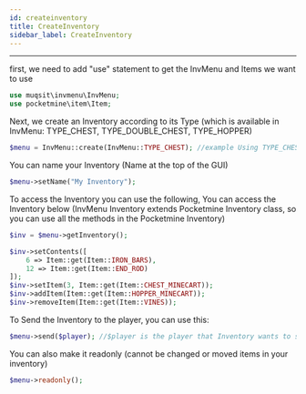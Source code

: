 ```yaml
---
id: createinventory
title: CreateInventory
sidebar_label: CreateInventory
---
```

___
first, we need to add "use" statement to get the InvMenu and Items we want to use
```PHP
use muqsit\invmenu\InvMenu;
use pocketmine\item\Item;
```
Next, we create an Inventory according to its Type (which is available in InvMenu: TYPE_CHEST, TYPE_DOUBLE_CHEST, TYPE_HOPPER)
```PHP
$menu = InvMenu::create(InvMenu::TYPE_CHEST); //example Using TYPE_CHEST
```
You can name your Inventory (Name at the top of the GUI)
```PHP
$menu->setName("My Inventory");
```
To access the Inventory you can use the following, You can access the Inventory below (InvMenu Inventory extends
Pocketmine Inventory class, so you can use all the methods in the Pocketmine Inventory)
```PHP
$inv = $menu->getInventory();

$inv->setContents([
    6 => Item::get(Item::IRON_BARS),
    12 => Item::get(Item::END_ROD)
]);
$inv->setItem(3, Item::get(Item::CHEST_MINECART));
$inv->addItem(Item::get(Item::HOPPER_MINECART));
$inv->removeItem(Item::get(Item::VINES));
```
To Send the Inventory to the player, you can use this:
```PHP
$menu->send($player); //$player is the player that Inventory wants to send, and not using $inv to send it but $menu
```
You can also make it readonly (cannot be changed or moved items in your inventory)
```PHP
$menu->readonly();
```
